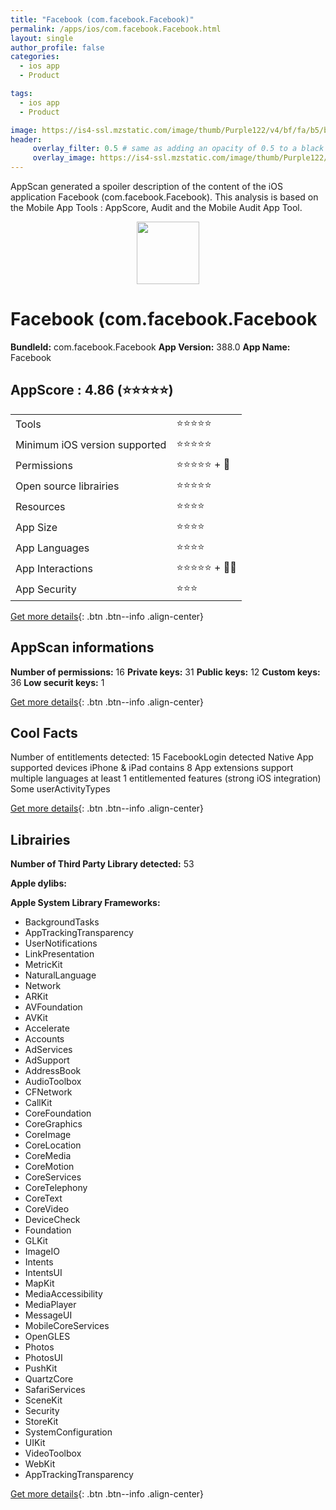 ```yaml
---
title: "Facebook (com.facebook.Facebook)"
permalink: /apps/ios/com.facebook.Facebook.html
layout: single
author_profile: false
categories: 
  - ios app 
  - Product 

tags: 
  - ios app 
  - Product 

image: https://is4-ssl.mzstatic.com/image/thumb/Purple122/v4/bf/fa/b5/bffab590-a578-c617-8f40-e075677dbd8e/Icon-Production-0-1x_U007emarketing-0-7-0-85-220.png/512x512bb.jpg
header: 
     overlay_filter: 0.5 # same as adding an opacity of 0.5 to a black background
     overlay_image: https://is4-ssl.mzstatic.com/image/thumb/Purple122/v4/bf/fa/b5/bffab590-a578-c617-8f40-e075677dbd8e/Icon-Production-0-1x_U007emarketing-0-7-0-85-220.png/512x512bb.jpg
---
```

AppScan generated a spoiler description of the content of the iOS application Facebook (com.facebook.Facebook). This analysis is based on the Mobile App Tools : AppScore, Audit and the Mobile Audit App Tool.

  
  
<div style="text-align: center;"><img src="https://is4-ssl.mzstatic.com/image/thumb/Purple122/v4/bf/fa/b5/bffab590-a578-c617-8f40-e075677dbd8e/Icon-Production-0-1x_U007emarketing-0-7-0-85-220.png/512x512bb.jpg" width="100" height="100"></div>  
  
# Facebook (com.facebook.Facebook

**BundleId:** com.facebook.Facebook
**App Version:** 388.0
**App Name:** Facebook


## AppScore : 4.86 (⭐️⭐️⭐️⭐️⭐️) 

<table>
<tr><td> Tools </td><td> ⭐️⭐️⭐️⭐️⭐️ </td></tr>
<tr><td> Minimum iOS version supported </td><td> ⭐️⭐️⭐️⭐️⭐️ </td></tr>
<tr><td> Permissions </td><td> ⭐️⭐️⭐️⭐️⭐️ + 🌟 </td></tr>
<tr><td> Open source librairies </td><td> ⭐️⭐️⭐️⭐️⭐️ </td></tr>
<tr><td> Resources </td><td> ⭐️⭐️⭐️⭐️ </td></tr>
<tr><td> App Size </td><td> ⭐️⭐️⭐️⭐️ </td></tr>
<tr><td> App Languages </td><td> ⭐️⭐️⭐️⭐️ </td></tr>
<tr><td> App Interactions </td><td> ⭐️⭐️⭐️⭐️⭐️ + 🌟🌟 </td></tr>
<tr><td> App Security </td><td> ⭐️⭐️⭐️ </td></tr>
</table>

[Get more details](/pricing.html){: .btn .btn--info .align-center}  
  
## AppScan informations 

**Number of permissions:** 16
**Private keys:** 31
**Public keys:** 12
**Custom keys:** 36
**Low securit keys:** 1
  
[Get more details](/pricing.html){: .btn .btn--info .align-center}

## Cool Facts

Number of entitlements detected: 15
FacebookLogin detected
Native App
supported devices iPhone & iPad
contains 8 App extensions
support multiple languages
at least 1 entitlemented features (strong iOS integration)
Some userActivityTypes
  
[Get more details](/pricing.html){: .btn .btn--info .align-center}

## Librairies 
**Number of Third Party Library detected:** 53

**Apple dylibs:**


**Apple System Library Frameworks:**
- BackgroundTasks
- AppTrackingTransparency
- UserNotifications
- LinkPresentation
- MetricKit
- NaturalLanguage
- Network
- ARKit
- AVFoundation
- AVKit
- Accelerate
- Accounts
- AdServices
- AdSupport
- AddressBook
- AudioToolbox
- CFNetwork
- CallKit
- CoreFoundation
- CoreGraphics
- CoreImage
- CoreLocation
- CoreMedia
- CoreMotion
- CoreServices
- CoreTelephony
- CoreText
- CoreVideo
- DeviceCheck
- Foundation
- GLKit
- ImageIO
- Intents
- IntentsUI
- MapKit
- MediaAccessibility
- MediaPlayer
- MessageUI
- MobileCoreServices
- OpenGLES
- Photos
- PhotosUI
- PushKit
- QuartzCore
- SafariServices
- SceneKit
- Security
- StoreKit
- SystemConfiguration
- UIKit
- VideoToolbox
- WebKit
- AppTrackingTransparency


  
[Get more details](/pricing.html){: .btn .btn--info .align-center}

